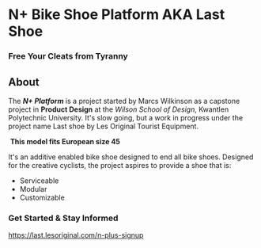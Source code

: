 # N+ Bike Shoe Platform AKA Last Shoe

### Free Your Cleats from Tyranny

## About 

The _**N+ Platform**_ is a project started by Marcs Wilkinson as a capstone project in **Product Design** at the _Wilson School of Design_, Kwantlen Polytechnic University.
It's slow going, but a work in progress under the project name Last shoe by Les Original Tourist Equipment.

​
**This model fits European size 45**

It's an additive enabled bike shoe designed to end all bike shoes. Designed for the creative cyclists, the project aspires to provide a shoe that is:

- Serviceable
- Modular
- Customizable

### Get Started & Stay Informed
https://last.lesoriginal.com/n-plus-signup
